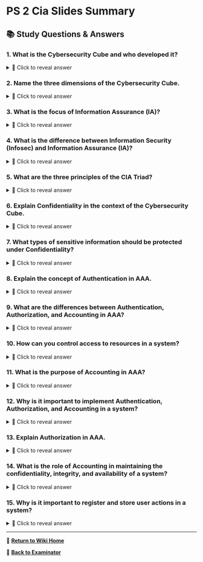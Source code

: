 # PS 2 Cia Slides Summary

## 📚 Study Questions & Answers

### 1. What is the Cybersecurity Cube and who developed it?

<details>
<summary>🤔 Click to reveal answer</summary>

The Cybersecurity Cube is a widely used framework that serves as support for information assurance. It was developed by John McCumber. The Cybersecurity Cube has three dimensions.

</details>

### 2. Name the three dimensions of the Cybersecurity Cube.

<details>
<summary>🤔 Click to reveal answer</summary>

The three dimensions of the Cybersecurity Cube are the CIA Triad, the State of Data, and Countermeasures.

</details>

### 3. What is the focus of Information Assurance (IA)?

<details>
<summary>🤔 Click to reveal answer</summary>

The focus of Information Assurance (IA) is managing informatie-related risks. It includes data quality, privacy, efficient information processing, as well as cybersecurity.

</details>

### 4. What is the difference between Information Security (Infosec) and Information Assurance (IA)?

<details>
<summary>🤔 Click to reveal answer</summary>

While both focus on managing information risks, Infosec specifically deals with defending information and information systems against unauthorized access, data loss, data corruption, and modifications, whereas IA encompasses these aspects as well as data quality, privacy, and efficiency.

</details>

### 5. What are the three principles of the CIA Triad?

<details>
<summary>🤔 Click to reveal answer</summary>

The CIA Triad consists of Confidentiality, Integrity, and Availability.

</details>

### 6. Explain Confidentiality in the context of the Cybersecurity Cube.

<details>
<summary>🤔 Click to reveal answer</summary>

Confidentiality is about ensuring unauthorized access is prevented, privacy is respected, sensitive information is protected, data encryption is used, and access control mechanisms are implemented.

</details>

### 7. What types of sensitive information should be protected under Confidentiality?

<details>
<summary>🤔 Click to reveal answer</summary>

Sensitive information that requires protection includes personal information, business information (with risks for the organization), and classified government information.

</details>

### 8. Explain the concept of Authentication in AAA.

<details>
<summary>🤔 Click to reveal answer</summary>

Authentication is the process of verifying a user's identity. This can be done by something they know (e.g., a password), something they have (e.g., a token or card), or something they are (e.g., a fingerprint).

</details>

### 9. What are the differences between Authentication, Authorization, and Accounting in AAA?

<details>
<summary>🤔 Click to reveal answer</summary>

Authentication is verifying a user's identity, Authorization is granting access to specific resources based on the verified user's identity, and Accounting is recording and storing actions taken by users for auditing purposes.

</details>

### 10. How can you control access to resources in a system?

<details>
<summary>🤔 Click to reveal answer</summary>

Access to resources in a system can be controlled using mechanisms such as Access Control Lists (ACL), chmod for Unix systems, or RMK > Properties > Security > Edit Permissions in Windows.

</details>

### 11. What is the purpose of Accounting in AAA?

<details>
<summary>🤔 Click to reveal answer</summary>

The purpose of Accounting in AAA is to register and store actions taken by users, such as what resources they accessed, how often, and what changes they made.

</details>

### 12. Why is it important to implement Authentication, Authorization, and Accounting in a system?

<details>
<summary>🤔 Click to reveal answer</summary>

Implementing Authentication, Authorization, and Accounting ensures the security of sensitive information, prevents unauthorized access, maintains the integrity of data, and enables auditing for accountability.

</details>

### 13. Explain Authorization in AAA.

<details>
<summary>🤔 Click to reveal answer</summary>

Authorization is the process of granting or denying a user access to specific resources based on their verified identity. This can be done using Access Control Lists (ACL) or system-specific mechanisms such as chmod for Unix systems and RMK > Properties > Security > Edit Permissions in Windows.

</details>

### 14. What is the role of Accounting in maintaining the confidentiality, integrity, and availability of a system?

<details>
<summary>🤔 Click to reveal answer</summary>

Accounting helps maintain the confidentiality, integrity, and availability of a system by providing a record of actions taken by users, which can be used for auditing purposes to identify unauthorized access or modifications that could compromise the system's security.

</details>

### 15. Why is it important to register and store user actions in a system?

<details>
<summary>🤔 Click to reveal answer</summary>

Registering and storing user actions provides a historical record of who accessed what resources, how often, and what changes were made. This information can be useful for troubleshooting issues, identifying trends, and detecting potential security breaches or unauthorized access.

</details>

---

📖 **[Return to Wiki Home](Home)**

🎯 **[Back to Examinator](https://github.com/QRY91/examinator)**